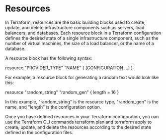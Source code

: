 
# Resources

In Terraform, resources are the basic building blocks used to create, update, and delete infrastructure components such as servers, load balancers, and databases. Each resource block in a Terraform configuration defines the desired state of a single infrastructure component, such as the number of virtual machines, the size of a load balancer, or the name of a database.

A resource block has the following syntax:

resource "PROVIDER_TYPE" "NAME" {
  [CONFIGURATION ...]
}

For example, a resource block for generating a random text would look like this:

resource "random_string" "random_gen" {
  length = 16
}

In this example, "random_string" is the resource type, "random_gen" is the name, and  "length" is the configuration option.

Once you have defined resources in your Terraform configuration, you can use the Terraform CLI commands terraform plan and terraform apply to create, update, and delete the resources according to the desired state defined in the configuration files.